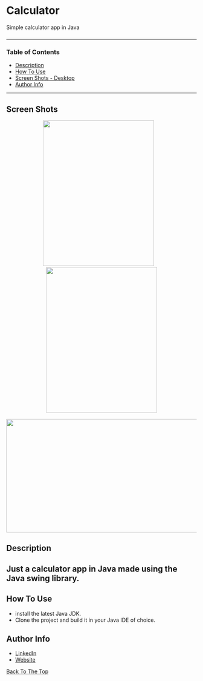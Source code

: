 # Calculator
Simple calculator app in Java
  
###
---
  ### Table of Contents

- [Description](#description)
- [How To Use](#how-to-use)
- [Screen Shots - Desktop](#screen-shots)
- [Author Info](#author-info)
  

---

 ## Screen Shots


<div class='container'align='center'>
  <img src="https://github.com/ctrl-alt-caleb/Calculator/blob/master/images/output-onlinegiftools(3).gif" width="294" height="385">&nbsp;&nbsp;&nbsp;&nbsp;
  <img src="https://github.com/ctrl-alt-caleb/Calculator/blob/master/images/calculator.png" width="294" height="385"><br><br>
</div>

<div class='container'align='center'>
  <img src="https://github.com/ctrl-alt-caleb/Calculator/blob/master/images/calcgif2.gif" width="600" height="300">
</div>

  

## Description
  
Just a calculator app in Java made using the Java swing library.
  ---
  
## How To Use

- install the latest Java JDK.
- Clone the project and build it in your Java IDE of choice.


## Author Info

- [LinkedIn](https://linkedin.com/in/calebhebert)
- [Website](https://calebhebert.com)<br>


[Back To The Top](#Calculator)



